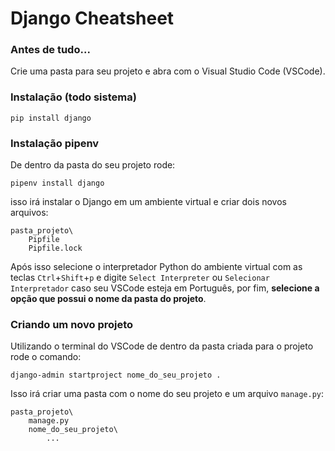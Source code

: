 # Django Cheatsheet 

### Antes de tudo...
Crie uma pasta para seu projeto e abra com o Visual Studio Code (VSCode).

### Instalação (todo sistema)
```
pip install django
```

### Instalação pipenv
De dentro da pasta do seu projeto rode:
```
pipenv install django
```
isso irá instalar o Django em um ambiente virtual e criar dois novos arquivos:
```
pasta_projeto\
    Pipfile
    Pipfile.lock
```

Após isso selecione o interpretador Python do ambiente virtual com as teclas `Ctrl`+`Shift`+`p` e digite `Select Interpreter` ou `Selecionar Interpretador` caso seu VSCode esteja em Português, por fim, **selecione a opção que possui o nome da pasta do projeto**. 

### Criando um novo projeto
Utilizando o terminal do VSCode de dentro da pasta criada para o projeto rode o comando:
```
django-admin startproject nome_do_seu_projeto .
```
Isso irá criar uma pasta com o nome do seu projeto e um arquivo `manage.py`:
```
pasta_projeto\
    manage.py
    nome_do_seu_projeto\
        ...
```
